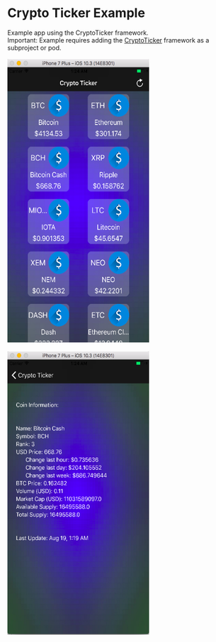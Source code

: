 
<head>
  <meta charset="utf-8">

  <link rel="stylesheet" href="css/styles.css?v=1.0">


</head>

<body>
<h1>Crypto Ticker Example</h1>
Example app using the CryptoTicker framework.
<br>
Important: Example requires adding the <a href=https://github.com/starsfaraway/CrytpoTicker>CryptoTicker</a> framework as a subproject or pod. 
<br><br>
<img src=images/example1.png alt=”Screen Shot 1” title=”Menu of Cryptocurrencies” height=640 width=320 />
<br><br>
<img src=images/example2.png alt=”Screen Shot 1” title=”Menu of Cryptocurrencies” height=640 width=320 />

</body>
</html>
